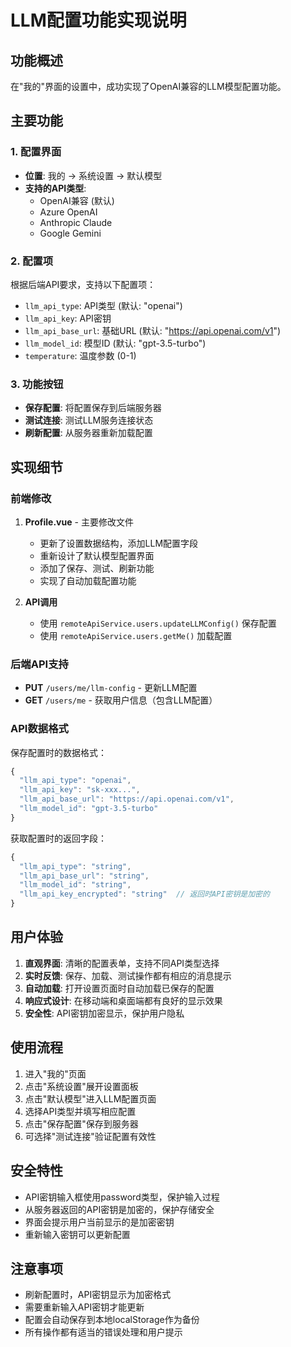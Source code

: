 # LLM配置功能实现说明

## 功能概述
在"我的"界面的设置中，成功实现了OpenAI兼容的LLM模型配置功能。

## 主要功能

### 1. 配置界面
- **位置**: 我的 → 系统设置 → 默认模型
- **支持的API类型**:
  - OpenAI兼容 (默认)
  - Azure OpenAI
  - Anthropic Claude
  - Google Gemini

### 2. 配置项
根据后端API要求，支持以下配置项：
- `llm_api_type`: API类型 (默认: "openai")
- `llm_api_key`: API密钥
- `llm_api_base_url`: 基础URL (默认: "https://api.openai.com/v1")
- `llm_model_id`: 模型ID (默认: "gpt-3.5-turbo")
- `temperature`: 温度参数 (0-1)

### 3. 功能按钮
- **保存配置**: 将配置保存到后端服务器
- **测试连接**: 测试LLM服务连接状态
- **刷新配置**: 从服务器重新加载配置

## 实现细节

### 前端修改
1. **Profile.vue** - 主要修改文件
   - 更新了设置数据结构，添加LLM配置字段
   - 重新设计了默认模型配置界面
   - 添加了保存、测试、刷新功能
   - 实现了自动加载配置功能

2. **API调用**
   - 使用 `remoteApiService.users.updateLLMConfig()` 保存配置
   - 使用 `remoteApiService.users.getMe()` 加载配置

### 后端API支持
- **PUT** `/users/me/llm-config` - 更新LLM配置
- **GET** `/users/me` - 获取用户信息（包含LLM配置）

### API数据格式
保存配置时的数据格式：
```javascript
{
  "llm_api_type": "openai",
  "llm_api_key": "sk-xxx...",
  "llm_api_base_url": "https://api.openai.com/v1",
  "llm_model_id": "gpt-3.5-turbo"
}
```

获取配置时的返回字段：
```javascript
{
  "llm_api_type": "string",
  "llm_api_base_url": "string", 
  "llm_model_id": "string",
  "llm_api_key_encrypted": "string"  // 返回时API密钥是加密的
}
```

## 用户体验
1. **直观界面**: 清晰的配置表单，支持不同API类型选择
2. **实时反馈**: 保存、加载、测试操作都有相应的消息提示
3. **自动加载**: 打开设置页面时自动加载已保存的配置
4. **响应式设计**: 在移动端和桌面端都有良好的显示效果
5. **安全性**: API密钥加密显示，保护用户隐私

## 使用流程
1. 进入"我的"页面
2. 点击"系统设置"展开设置面板
3. 点击"默认模型"进入LLM配置页面
4. 选择API类型并填写相应配置
5. 点击"保存配置"保存到服务器
6. 可选择"测试连接"验证配置有效性

## 安全特性
- API密钥输入框使用password类型，保护输入过程
- 从服务器返回的API密钥是加密的，保护存储安全
- 界面会提示用户当前显示的是加密密钥
- 重新输入密钥可以更新配置

## 注意事项
- 刷新配置时，API密钥显示为加密格式
- 需要重新输入API密钥才能更新
- 配置会自动保存到本地localStorage作为备份
- 所有操作都有适当的错误处理和用户提示
